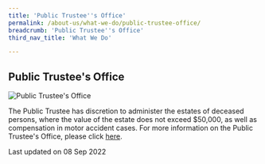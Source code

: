 ```yaml
---
title: 'Public Trustee''s Office'
permalink: /about-us/what-we-do/public-trustee-office/
breadcrumb: 'Public Trustee''s Office'
third_nav_title: 'What We Do'

---
```



<style> 
  .image {width: 600px;} 
  .image img {max-width: 100%;} 
</style>

Public Trustee's Office
---

<div class="image"><img src="/images/1422440450128.jpg" title="Public Trustee's Office" alt="Public Trustee's Office"></div>

The Public Trustee has discretion to administer the estates of deceased persons, where the value of the estate does not exceed $50,000, as well as compensation in motor accident cases. For more information on the Public Trustee's Office, please click [here](https://pto.mlaw.gov.sg/).

<p class="right-side-updated">Last updated on 08 Sep 2022</p>
